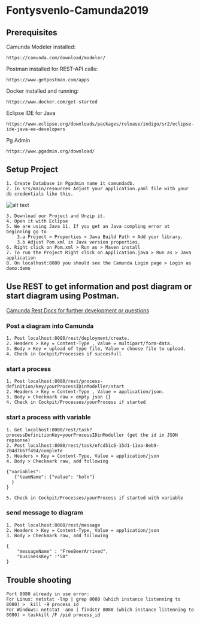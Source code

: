 # Fontysvenlo-Camunda2019

## Prerequisites

Camunda Modeler installed:

    https://camunda.com/download/modeler/

Postman installed for REST-API calls:

    https://www.getpostman.com/apps

Docker installed and running:

    https://www.docker.com/get-started

Eclipse IDE for Java
	
	https://www.eclipse.org/downloads/packages/release/indigo/sr2/eclipse-ide-java-ee-developers

Pg Admin

	https://www.pgadmin.org/download/

## Setup Project
	1. Create Database in Pgadmin name it camundadb.
	2. In srs/main/resources Adjust your application.yaml file with your db credentials like this.
![alt text](https://i.ibb.co/kGJXyj4/yaml.png)

	3. Download our Project and Unzip it.
	4. Open it with Eclipse
	5. We are using Java 11. If you get an Java compling error at beginning go to 
		3.a Project > Properties > Java Build Path > Add your library.
		3.b Adjust Pom.xml in Java version properties.
	6. Right click on Pom.xml > Run as > Maven install
	7. To run the Project Right click on Application.java > Run as > Java application
	8. On localhost:8080 you should see the Camunda Login page > Login as demo:demo 

## Use REST to get information and post diagram or start diagram using Postman.
[Camunda Rest Docs for further development or questions](https://docs.camunda.org/manual/7.10/reference/rest/)
### Post a diagram into Camunda

	1. Post localhost:8080/rest/deployment/create.
	2. Headers > Key = Content-Type , Value = multipart/form-data.
	3. Body > Key = upload of type file, Value = choose file to upload.
	4. Check in Cockpit/Processes if succesfull

### start a process

	1. Post localhost:8080/rest/process-definition/key/yourProcessIDinModeller/start
	2. Headers > Key = Content-Type , Value = application/json.
	3. Body > Checkmark raw > empty json {}
	4. Check in Cockpit/Processes/yourProcess if started

### start a process with variable

	1. Get localhost:8080/rest/task?processDefinitionKey=yourProcessIDinModeller (get the id in JSON repsonse)
	2. Post localhost:8080/rest/task/efcd51c6-15d1-11ea-8eb9-704d7b67f494/complete
	3. Headers > Key = Content-Type, Value = application/json
	4. Body > Checkmark raw, add following

	{"variables":
 	   {"teamName": {"value": "koln"}
  	  }
	}

	5. Check in Cockpit/Processes/yourProcess if started with variable
	
### send message to diagram
	1. Post localhost:8080/rest/message
	2. Headers > Key = Content-Type, Value = application/json
	3. Body > Checkmark raw, add following
	
 	{
    	"messageName" : "FreeBeerArrived",
    	"businessKey" :"50"
   	}

## Trouble shooting
	Port 8080 already in use error:
	For Linux: netstat -lnp | grep 8080 (which instance listenning to 8080) >  kill -9 process_id
	For Windows: netstat -ano | findstr 8080 (which instance listenning to 8080) > taskkill /F /pid process_id
